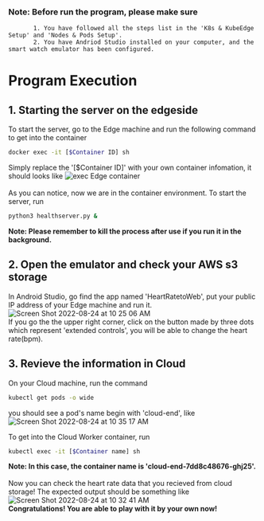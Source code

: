 ### Note:  Before run the program, please make sure
           1. You have followed all the steps list in the 'K8s & KubeEdge Setup' and 'Nodes & Pods Setup'.
           2. You have Andriod Studio installed on your computer, and the smart watch emulator has been configured.
           
# Program Execution
## 1. Starting the server on the edgeside
To start the server, go to the Edge machine and run the following command to get into the container
```bash
docker exec -it [$Container ID] sh
```
Simply replace the '[$Container ID]' with your own container infomation, it should looks like
![exec Edge container](https://user-images.githubusercontent.com/108478119/186481943-25e9d67f-ddf1-4a54-a4ce-7f2f68d6dcd7.png)\
\
As you can notice, now we are in the container environment. To start the server, run
```bash
python3 healthserver.py &
```
**Note: Please remember to kill the process after use if you run it in the background.**

## 2. Open the emulator and check your AWS s3 storage
In Android Studio, go find the app named 'HeartRatetoWeb', put your public IP address of your Edge machine and run it.
![Screen Shot 2022-08-24 at 10 25 06 AM](https://user-images.githubusercontent.com/108478119/186484098-09836e26-0679-4728-834e-57f93042ffc9.png)\
If you go the the upper right corner, click on the button made by three dots which represent 'extended controls', you will be able to change the 
heart rate(bpm). 

## 3. Revieve the information in Cloud
On your Cloud machine, run the command
```bash
kubectl get pods -o wide
```
you should see a pod's name begin with 'cloud-end', like
![Screen Shot 2022-08-24 at 10 35 17 AM](https://user-images.githubusercontent.com/108478119/186485921-372aa9d5-4d3d-4f9d-915e-0719d69ecf9f.png)

To get into the Cloud Worker container, run
```bash
kubectl exec -it [$Container name] sh
```
**Note: In this case, the container name is 'cloud-end-7dd8c48676-ghj25'.**\
\
Now you can check the heart rate data that you recieved from cloud storage! The expected output should be something like
![Screen Shot 2022-08-24 at 10 32 41 AM](https://user-images.githubusercontent.com/108478119/186485455-a2d220c2-dbb5-4468-a536-9a73b7bf8695.png)
\
**Congratulations! You are able to play with it by your own now!**
